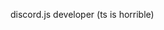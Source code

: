 discord.js developer (ts is horrible)

<!---
6anctify/6anctify is a ✨ special ✨ repository because its `README.md` (this file) appears on your GitHub profile.
You can click the Preview link to take a look at your changes.
--->

